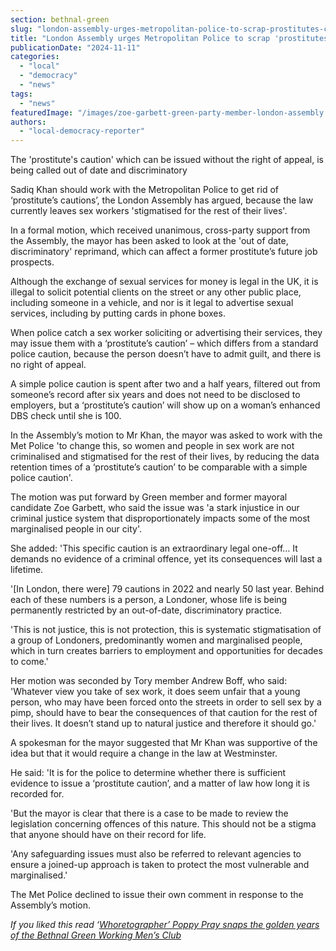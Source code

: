 ```yaml
---
section: bethnal-green
slug: "london-assembly-urges-metropolitan-police-to-scrap-prostitutes-cautions"
title: "London Assembly urges Metropolitan Police to scrap 'prostitutes cautions' for stigmatising sex workers"
publicationDate: "2024-11-11"
categories: 
  - "local"
  - "democracy"
  - "news"
tags: 
  - "news"
featuredImage: "/images/zoe-garbett-green-party-member-london-assembly.jpg"
authors: 
  - "local-democracy-reporter"
---
```


The 'prostitute's caution' which can be issued without the right of appeal, is being called out of date and discriminatory

Sadiq Khan should work with the Metropolitan Police to get rid of ‘prostitute’s cautions’, the London Assembly has argued, because the law currently leaves sex workers 'stigmatised for the rest of their lives'.

In a formal motion, which received unanimous, cross-party support from the Assembly, the mayor has been asked to look at the 'out of date, discriminatory' reprimand, which can affect a former prostitute’s future job prospects.

Although the exchange of sexual services for money is legal in the UK, it is illegal to solicit potential clients on the street or any other public place, including someone in a vehicle, and nor is it legal to advertise sexual services, including by putting cards in phone boxes.

When police catch a sex worker soliciting or advertising their services, they may issue them with a ‘prostitute’s caution’ – which differs from a standard police caution, because the person doesn’t have to admit guilt, and there is no right of appeal.

A simple police caution is spent after two and a half years, filtered out from someone’s record after six years and does not need to be disclosed to employers, but a ‘prostitute’s caution’ will show up on a woman’s enhanced DBS check until she is 100.

In the Assembly’s motion to Mr Khan, the mayor was asked to work with the Met Police 'to change this, so women and people in sex work are not criminalised and stigmatised for the rest of their lives, by reducing the data retention times of a ‘prostitute’s caution’ to be comparable with a simple police caution'.

The motion was put forward by Green member and former mayoral candidate Zoe Garbett, who said the issue was 'a stark injustice in our criminal justice system that disproportionately impacts some of the most marginalised people in our city'.

She added: 'This specific caution is an extraordinary legal one-off… It demands no evidence of a criminal offence, yet its consequences will last a lifetime.

'\[In London, there were\] 79 cautions in 2022 and nearly 50 last year. Behind each of these numbers is a person, a Londoner, whose life is being permanently restricted by an out-of-date, discriminatory practice.

'This is not justice, this is not protection, this is systematic stigmatisation of a group of Londoners, predominantly women and marginalised people, which in turn creates barriers to employment and opportunities for decades to come.'

Her motion was seconded by Tory member Andrew Boff, who said: 'Whatever view you take of sex work, it does seem unfair that a young person, who may have been forced onto the streets in order to sell sex by a pimp, should have to bear the consequences of that caution for the rest of their lives. It doesn’t stand up to natural justice and therefore it should go.'

A spokesman for the mayor suggested that Mr Khan was supportive of the idea but that it would require a change in the law at Westminster.

He said: 'It is for the police to determine whether there is sufficient evidence to issue a ‘prostitute caution’, and a matter of law how long it is recorded for.

'But the mayor is clear that there is a case to be made to review the legislation concerning offences of this nature. This should not be a stigma that anyone should have on their record for life.

'Any safeguarding issues must also be referred to relevant agencies to ensure a joined-up approach is taken to protect the most vulnerable and marginalised.'

The Met Police declined to issue their own comment in response to the Assembly’s motion.

_If you liked this read ‘[Whoretographer’ Poppy Pray snaps the golden years of the Bethnal Green Working Men’s Club](https://bethnalgreenlondon.co.uk/queer-sex-workers-working-mens-club-whoretographer-poppy-pray/)_
